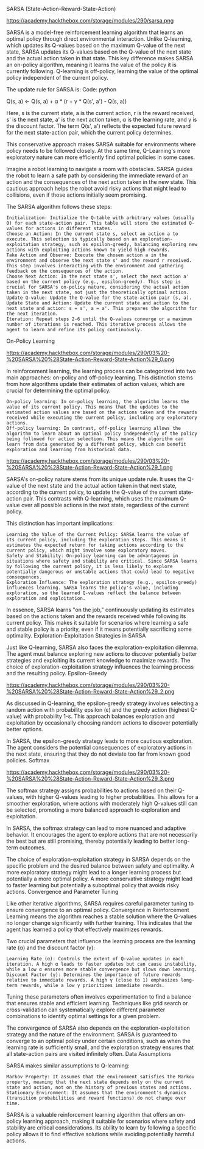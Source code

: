SARSA (State-Action-Reward-State-Action)


https://academy.hackthebox.com/storage/modules/290/sarsa.png

SARSA is a model-free reinforcement learning algorithm that learns an optimal policy through direct environmental interaction. Unlike Q-learning, which updates its Q-values based on the maximum Q-value of the next state, SARSA updates its Q-values based on the Q-value of the next state and the actual action taken in that state. This key difference makes SARSA an on-policy algorithm, meaning it learns the value of the policy it is currently following. Q-learning is off-policy, learning the value of the optimal policy independent of the current policy.

The update rule for SARSA is:
Code: python

Q(s, a) <- Q(s, a) + α * (r + γ * Q(s', a') - Q(s, a))

Here, s is the current state, a is the current action, r is the reward received, s' is the next state, a' is the next action taken, α is the learning rate, and γ is the discount factor. The term Q(s', a') reflects the expected future reward for the next state-action pair, which the current policy determines.

This conservative approach makes SARSA suitable for environments where policy needs to be followed closely. At the same time, Q-Learning's more exploratory nature can more efficiently find optimal policies in some cases.

Imagine a robot learning to navigate a room with obstacles. SARSA guides the robot to learn a safe path by considering the immediate reward of an action and the consequences of the next action taken in the new state. This cautious approach helps the robot avoid risky actions that might lead to collisions, even if those actions initially seem promising.

The SARSA algorithm follows these steps:

    Initialization: Initialize the Q-table with arbitrary values (usually 0) for each state-action pair. This table will store the estimated Q-values for actions in different states.
    Choose an Action: In the current state s, select an action a to execute. This selection is typically based on an exploration-exploitation strategy, such as epsilon-greedy, balancing exploring new actions with exploiting actions known to yield high rewards.
    Take Action and Observe: Execute the chosen action a in the environment and observe the next state s' and the reward r received. This step involves interacting with the environment and gathering feedback on the consequences of the action.
    Choose Next Action: In the next state s', select the next action a' based on the current policy (e.g., epsilon-greedy). This step is crucial for SARSA's on-policy nature, considering the actual action taken in the next state, not just the theoretically optimal action.
    Update Q-value: Update the Q-value for the state-action pair (s, a).
    Update State and Action: Update the current state and action to the next state and action: s = s', a = a'. This prepares the algorithm for the next iteration.
    Iteration: Repeat steps 2-6 until the Q-values converge or a maximum number of iterations is reached. This iterative process allows the agent to learn and refine its policy continuously.

On-Policy Learning

https://academy.hackthebox.com/storage/modules/290/03%20-%20SARSA%20%28State-Action-Reward-State-Action%29_0.png

In reinforcement learning, the learning process can be categorized into two main approaches: on-policy and off-policy learning. This distinction stems from how algorithms update their estimates of action values, which are crucial for determining the optimal policy.

    On-policy learning: In on-policy learning, the algorithm learns the value of its current policy. This means that the updates to the estimated action values are based on the actions taken and the rewards received while executing the current policy, including any exploratory actions.
    Off-policy learning: In contrast, off-policy learning allows the algorithm to learn about an optimal policy independently of the policy being followed for action selection. This means the algorithm can learn from data generated by a different policy, which can benefit exploration and learning from historical data.

https://academy.hackthebox.com/storage/modules/290/03%20-%20SARSA%20%28State-Action-Reward-State-Action%29_1.png

SARSA's on-policy nature stems from its unique update rule. It uses the Q-value of the next state and the actual action taken in that next state, according to the current policy, to update the Q-value of the current state-action pair. This contrasts with Q-learning, which uses the maximum Q-value over all possible actions in the next state, regardless of the current policy.

This distinction has important implications:

    Learning the Value of the Current Policy: SARSA learns the value of its current policy, including the exploration steps. This means it estimates the expected return for taking actions according to the current policy, which might involve some exploratory moves.
    Safety and Stability: On-policy learning can be advantageous in situations where safety and stability are critical. Since SARSA learns by following the current policy, it is less likely to explore potentially dangerous or unstable actions that could lead to negative consequences.
    Exploration Influence: The exploration strategy (e.g., epsilon-greedy) influences learning. SARSA learns the policy's value, including exploration, so the learned Q-values reflect the balance between exploration and exploitation.

In essence, SARSA learns "on the job," continuously updating its estimates based on the actions taken and the rewards received while following its current policy. This makes it suitable for scenarios where learning a safe and stable policy is a priority, even if it means potentially sacrificing some optimality.
Exploration-Exploitation Strategies in SARSA

Just like Q-learning, SARSA also faces the exploration-exploitation dilemma. The agent must balance exploring new actions to discover potentially better strategies and exploiting its current knowledge to maximize rewards. The choice of exploration-exploitation strategy influences the learning process and the resulting policy.
Epsilon-Greedy

https://academy.hackthebox.com/storage/modules/290/03%20-%20SARSA%20%28State-Action-Reward-State-Action%29_2.png

As discussed in Q-learning, the epsilon-greedy strategy involves selecting a random action with probability epsilon (ε) and the greedy action (highest Q-value) with probability 1-ε. This approach balances exploration and exploitation by occasionally choosing random actions to discover potentially better options.

In SARSA, the epsilon-greedy strategy leads to more cautious exploration. The agent considers the potential consequences of exploratory actions in the next state, ensuring that they do not deviate too far from known good policies.
Softmax

https://academy.hackthebox.com/storage/modules/290/03%20-%20SARSA%20%28State-Action-Reward-State-Action%29_3.png

The softmax strategy assigns probabilities to actions based on their Q-values, with higher Q-values leading to higher probabilities. This allows for a smoother exploration, where actions with moderately high Q-values still can be selected, promoting a more balanced approach to exploration and exploitation.

In SARSA, the softmax strategy can lead to more nuanced and adaptive behavior. It encourages the agent to explore actions that are not necessarily the best but are still promising, thereby potentially leading to better long-term outcomes.

The choice of exploration-exploitation strategy in SARSA depends on the specific problem and the desired balance between safety and optimality. A more exploratory strategy might lead to a longer learning process but potentially a more optimal policy. A more conservative strategy might lead to faster learning but potentially a suboptimal policy that avoids risky actions.
Convergence and Parameter Tuning

Like other iterative algorithms, SARSA requires careful parameter tuning to ensure convergence to an optimal policy. Convergence in Reinforcement Learning means the algorithm reaches a stable solution where the Q-values no longer change significantly with further training. This indicates that the agent has learned a policy that effectively maximizes rewards.

Two crucial parameters that influence the learning process are the learning rate (α) and the discount factor (γ):

    Learning Rate (α): Controls the extent of Q-value updates in each iteration. A high α leads to faster updates but can cause instability, while a low α ensures more stable convergence but slows down learning.
    Discount Factor (γ): Determines the importance of future rewards relative to immediate rewards. A high γ (close to 1) emphasizes long-term rewards, while a low γ prioritizes immediate rewards.

Tuning these parameters often involves experimentation to find a balance that ensures stable and efficient learning. Techniques like grid search or cross-validation can systematically explore different parameter combinations to identify optimal settings for a given problem.

The convergence of SARSA also depends on the exploration-exploitation strategy and the nature of the environment. SARSA is guaranteed to converge to an optimal policy under certain conditions, such as when the learning rate is sufficiently small, and the exploration strategy ensures that all state-action pairs are visited infinitely often.
Data Assumptions

SARSA makes similar assumptions to Q-learning:

    Markov Property: It assumes that the environment satisfies the Markov property, meaning that the next state depends only on the current state and action, not on the history of previous states and actions.
    Stationary Environment: It assumes that the environment's dynamics (transition probabilities and reward functions) do not change over time.

SARSA is a valuable reinforcement learning algorithm that offers an on-policy learning approach, making it suitable for scenarios where safety and stability are critical considerations. Its ability to learn by following a specific policy allows it to find effective solutions while avoiding potentially harmful actions.



